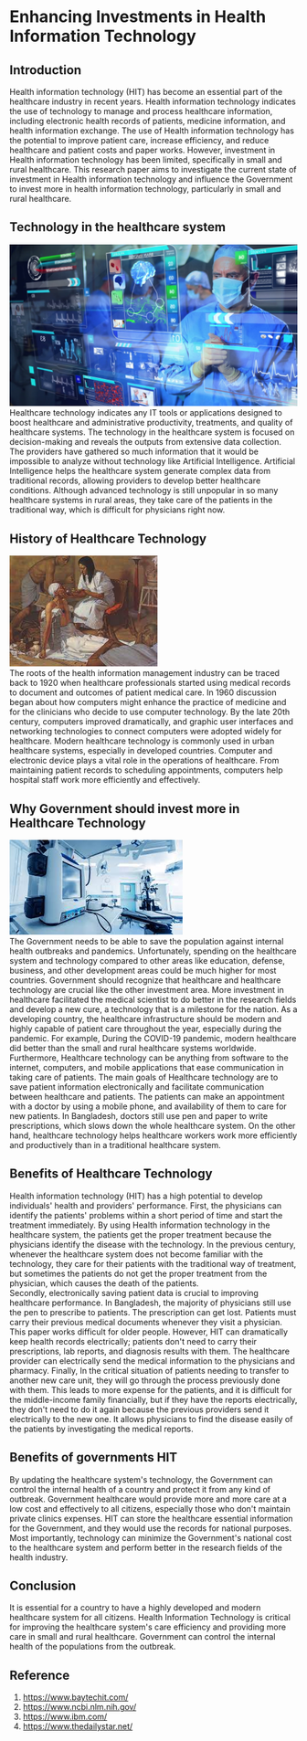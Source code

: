 # Enhancing Investments in Health Information Technology

## Introduction
Health information technology (HIT) has become an essential part of the healthcare industry in recent years. Health information technology indicates the use of technology to manage and process healthcare information, including electronic health records of patients, medicine information, and health information exchange. The use of Health information technology has the potential to improve patient care, increase efficiency, and reduce healthcare and patient costs and paper works. However, investment in Health information technology has been limited, specifically in small and rural healthcare. This research paper aims to investigate the current state of investment in Health information technology and influence the Government to invest more in health information technology, particularly in small and rural healthcare.

## Technology in the healthcare system
![technology](4.jpeg)<br>
Healthcare technology indicates any IT tools or applications designed to boost healthcare and administrative productivity, treatments, and quality of healthcare systems. The technology in the healthcare system is focused on decision-making and reveals the outputs from extensive data collection. The providers have gathered so much information that it would be impossible to analyze without technology like Artificial Intelligence. Artificial Intelligence helps the healthcare system generate complex data from traditional records, allowing providers to develop better healthcare conditions. Although advanced technology is still unpopular in so many healthcare systems in rural areas, they take care of the patients in the traditional way, which is difficult for physicians right now.

## History of Healthcare Technology
![History](3.jpeg)<br>
The roots of the health information management industry can be traced back to 1920 when healthcare professionals started using medical records to document and outcomes of patient medical care. In 1960 discussion began about how computers might enhance the practice of medicine and for the clinicians who decide to use computer technology. By the late 20th century, computers improved dramatically, and graphic user interfaces and networking technologies to connect computers were adopted widely for healthcare. Modern healthcare technology is commonly used in urban healthcare systems, especially in developed countries. Computer and electronic device plays a vital role in the operations of healthcare. From maintaining patient records to scheduling appointments, computers help hospital staff work more efficiently and effectively.

## Why Government should invest more in Healthcare Technology
![invesstment](2.jpeg)<br>
The Government needs to be able to save the population against internal health outbreaks and pandemics. Unfortunately, spending on the healthcare system and technology compared to other areas like education, defense, business, and other development areas could be much higher for most countries. Government should recognize that healthcare and healthcare technology are crucial like the other investment area. More investment in healthcare facilitated the medical scientist to do better in the research fields and develop a new cure, a technology that is a milestone for the nation. As a developing country, the healthcare infrastructure should be modern and highly capable of patient care throughout the year, especially during the pandemic. For example, During the COVID-19 pandemic, modern healthcare did better than the small and rural healthcare systems worldwide.<br>
Furthermore, Healthcare technology can be anything from software to the internet, computers, and mobile applications that ease communication in taking care of patients. The main goals of Healthcare technology are to save patient information electronically and facilitate communication between healthcare and patients. The patients can make an appointment with a doctor by using a mobile phone, and availability of them to care for new patients. In Bangladesh, doctors still use pen and paper to write prescriptions, which slows down the whole healthcare system. On the other hand, healthcare technology helps healthcare workers work more efficiently and productively than in a traditional healthcare system.

## Benefits of Healthcare Technology
Health information technology (HIT) has a high potential to develop individuals' health and providers' performance. First, the physicians can identify the patients' problems within a short period of time and start the treatment immediately. By using Health information technology in the healthcare system, the patients get the proper treatment because the physicians identify the disease with the technology. In the previous century, whenever the healthcare system does not become familiar with the technology, they care for their patients with the traditional way of treatment, but sometimes the patients do not get the proper treatment from the physician, which causes the death of the patients.<br>
Secondly, electronically saving patient data is crucial to improving healthcare performance. In Bangladesh, the majority of physicians still use the pen to prescribe to patients. The prescription can get lost. Patients must carry their previous medical documents whenever they visit a physician. This paper works difficult for older people. However, HIT can dramatically keep health records electrically; patients don't need to carry their prescriptions, lab reports, and diagnosis results with them. The healthcare provider can electrically send the medical information to the physicians and pharmacy. Finally, In the critical situation of patients needing to transfer to another new care unit, they will go through the process previously done with them. This leads to more expense for the patients, and it is difficult for the middle-income family financially, but if they have the reports electrically, they don't need to do it again because the previous providers send it electrically to the new one. It allows physicians to find the disease easily of the patients by investigating the medical reports.

## Benefits of governments HIT
By updating the healthcare system's technology, the Government can control the internal health of a country and protect it from any kind of outbreak. Government healthcare would provide more and more care at a low cost and effectively to all citizens, especially those who don't maintain private clinics expenses. HIT can store the healthcare essential information for the Government, and they would use the records for national purposes. Most importantly, technology can minimize the Government's national cost to the healthcare system and perform better in the research fields of the health industry.  

## Conclusion
It is essential for a country to have a highly developed and modern healthcare system for all citizens. Health Information Technology is critical for improving the healthcare system's care efficiency and providing more care in small and rural healthcare. Government can control the internal health of the populations from the outbreak.

## Reference
1. https://www.baytechit.com/
2. https://www.ncbi.nlm.nih.gov/
3. https://www.ibm.com/
4. https://www.thedailystar.net/
